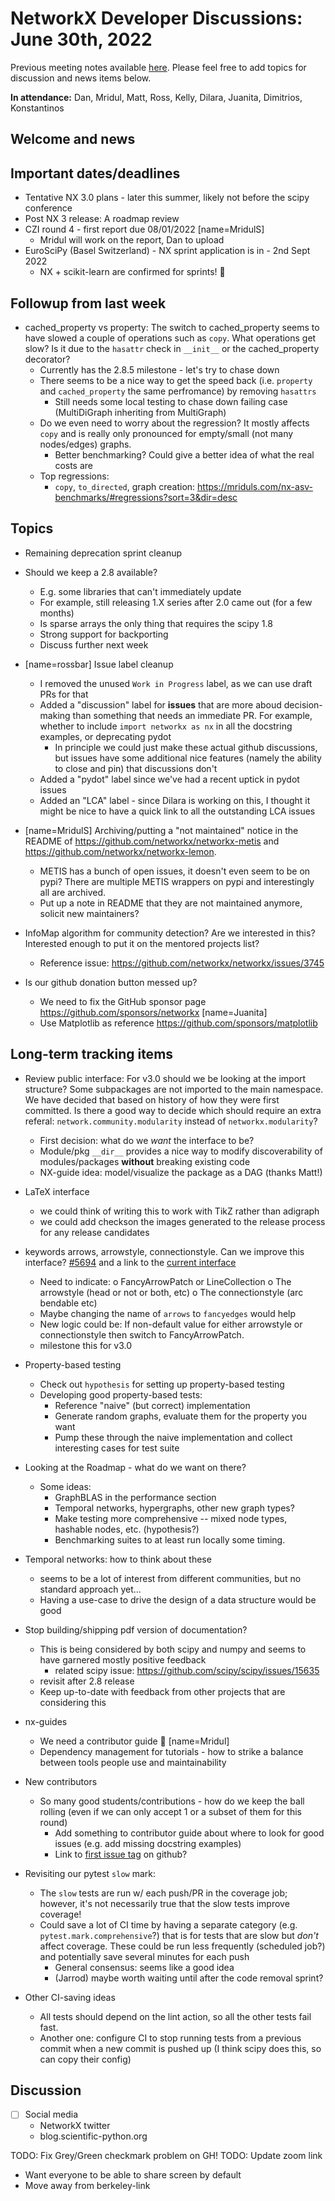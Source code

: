 # NetworkX Developer Discussions: June 30th, 2022

Previous meeting notes available [here](https://github.com/networkx/archive/tree/main/meetings). Please feel free to add topics for discussion and news items below.

**In attendance:** Dan, Mridul, Matt, Ross, Kelly, Dilara, Juanita, Dimitrios, Konstantinos

## Welcome and news


## Important dates/deadlines

- Tentative NX 3.0 plans - later this summer, likely not before the scipy conference
- Post NX 3 release: A roadmap review
- CZI round 4 - first report due 08/01/2022 [name=MridulS]
  * Mridul will work on the report, Dan to upload
- EuroSciPy (Basel Switzerland) - NX sprint application is in - 2nd Sept 2022
  * NX + scikit-learn are confirmed for sprints! :tada: 
  
## Followup from last week

- cached_property vs property: The switch to cached_property seems to have slowed a couple of operations such as `copy`.  What operations get slow? Is it due to the `hasattr` check in ``__init__`` or the cached_property decorator?
  * Currently has the 2.8.5 milestone - let's try to chase down
  - There seems to be a nice way to get the speed back (i.e. `property` and `cached_property` the same perfromance) by removing `hasattrs`
    - Still needs some local testing to chase down failing case (MultiDiGraph inheriting from MultiGraph)
  * Do we even need to worry about the regression? It mostly affects `copy` and is really only pronounced for empty/small (not many nodes/edges) graphs.
    - Better benchmarking? Could give a better idea of what the real costs are
  * Top regressions:
    - `copy`, `to_directed`, graph creation: https://mriduls.com/nx-asv-benchmarks/#regressions?sort=3&dir=desc

## Topics

- Remaining deprecation sprint cleanup

- Should we keep a 2.8 available?
  * E.g. some libraries that can't immediately update
  * For example, still releasing 1.X series after 2.0 came out (for a few months)
  * Is sparse arrays the only thing that requires the scipy 1.8
  * Strong support for backporting
  * Discuss further next week

- [name=rossbar] Issue label cleanup
  * I removed the unused `Work in Progress` label, as we can use draft PRs for that
  * Added a "discussion" label for **issues** that are more aboud decision-making than something that needs an immediate PR. For example, whether to include `import networkx as nx` in all the docstring examples, or deprecating pydot
    - In principle we could just make these actual github discussions, but issues have some additional nice features (namely the ability to close and pin) that discussions don't
  * Added a "pydot" label since we've had a recent uptick in pydot issues
  * Added an "LCA" label - since Dilara is working on this, I thought it might be nice to have a quick link to all the outstanding LCA issues

- [name=MridulS] Archiving/putting a "not maintained" notice in the README of https://github.com/networkx/networkx-metis and https://github.com/networkx/networkx-lemon.
    - METIS has a bunch of open issues, it doesn't even seem to be on pypi? There are multiple METIS wrappers on pypi and interestingly all are archived.
    - Put up a note in README that they are not maintained anymore, solicit new maintainers? 

- InfoMap algorithm for community detection? Are we interested in this? Interested enough to put it on the mentored projects list?
  * Reference issue: https://github.com/networkx/networkx/issues/3745

- Is our github donation button messed up?
  * We need to fix the GitHub sponsor page https://github.com/sponsors/networkx [name=Juanita]
  * Use Matplotlib as reference https://github.com/sponsors/matplotlib

## Long-term tracking items

- Review public interface: For v3.0 should we be looking at the import structure?  Some subpackages are not imported to the main namespace. We have decided that based on history of how they were first committed. Is there a good way to decide which should require an extra referal: `network.community.modularity` instead of `networkx.modularity`?
  - First decision: what do we *want* the interface to be?
  - Module/pkg `__dir__` provides a nice way to modify discoverability of modules/packages **without** breaking existing code
  - NX-guide idea: model/visualize the package as a DAG (thanks Matt!)

- LaTeX interface
   - we could think of writing this to work with TikZ rather than adigraph
   - we could add checkson the images generated to the release process for any release candidates

- keywords arrows, arrowstyle, connectionstyle. Can we improve this interface? [#5694](https://github.com/networkx/networkx/pull/5694) and a link to the [current interface](https://github.com/networkx/networkx/blob/2c904d18dc79df3acd64495ef64c6ff4674992a0/networkx/drawing/nx_pylab.py#L537)
    - Need to indicate:
      o FancyArrowPatch or LineCollection
      o The arrowstyle (head or not or both, etc)
      o The connectionstyle (arc bendable etc)
    - Maybe changing the name of `arrows` to `fancyedges` would help
    - New logic could be:  If non-default value for either arrowstyle or connectionstyle then switch to FancyArrowPatch.
    - milestone this for v3.0

- Property-based testing
  * Check out `hypothesis` for setting up property-based testing
  * Developing good property-based tests:
    - Reference "naive" (but correct) implementation
    - Generate random graphs, evaluate them for the property you want
    - Pump these through the naive implementation and collect interesting cases for test suite

- Looking at the Roadmap - what do we want on there?
  * Some ideas:
    - GraphBLAS in the performance section
    - Temporal networks, hypergraphs, other new graph types?
    - Make testing more comprehensive -- mixed node types, hashable nodes, etc. (hypothesis?)
    - Benchmarking suites to at least run locally some timing.

- Temporal networks: how to think about these
  * seems to be a lot of interest from different communities, but no standard approach yet...
  * Having a use-case to drive the design of a data structure would be good
  
- Stop building/shipping pdf version of documentation?
  * This is being considered by both scipy and numpy and seems to have garnered mostly positive feedback
    - related scipy issue: https://github.com/scipy/scipy/issues/15635
  * revisit after 2.8 release
  * Keep up-to-date with feedback from other projects that are considering this

- nx-guides
  * We need a contributor guide :book: [name=Mridul]
  * Dependency management for tutorials - how to strike a balance between tools people use and maintainability

- New contributors
  * So many good students/contributions - how do we keep the ball rolling (even if we can only accept 1 or a subset of them for this round)
    - Add something to contributor guide about where to look for good issues (e.g. add missing docstring examples)
    - Link to [first issue tag](https://github.com/networkx/networkx/labels/Good%20First%20Issue) on github?
    
- Revisiting our pytest `slow` mark:
  * The `slow` tests are run w/ each push/PR in the coverage job; however, it's not necessarily true that the slow tests improve coverage!
  * Could save a lot of CI time by having a separate category (e.g. `pytest.mark.comprehensive`?) that is for tests that are slow but *don't* affect coverage. These could be run less frequently (scheduled job?) and potentially save several minutes for each push
    - General consensus: seems like a good idea
    - (Jarrod) maybe worth waiting until after the code removal sprint?

- Other CI-saving ideas
    - All tests should depend on the lint action, so all the other tests fail fast.
    - Another one: configure CI to stop running tests from a previous commit when a new commit is pushed up (I think scipy does this, so can copy their config)

## Discussion

- [ ] Social media
    * NetworkX twitter
    * blog.scientific-python.org

TODO: Fix Grey/Green checkmark problem on GH!
TODO: Update zoom link
  - Want everyone to be able to share screen by default
  - Move away from berkeley-link
